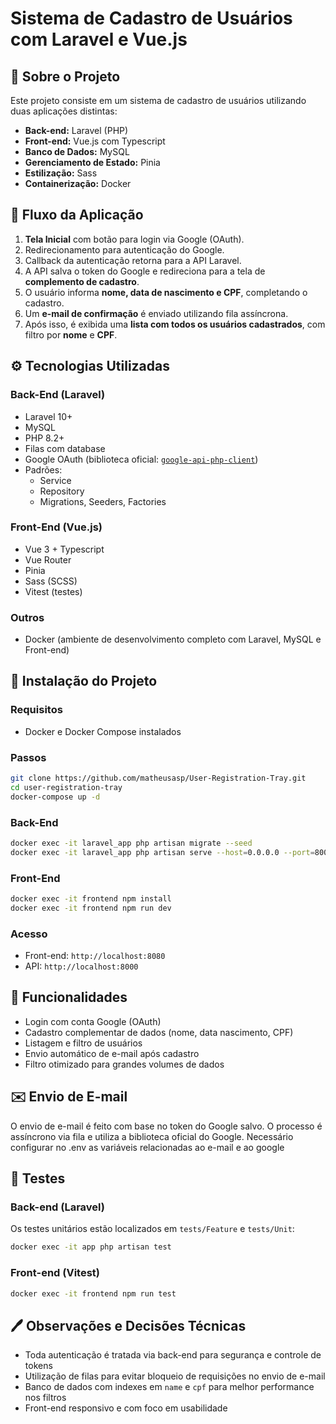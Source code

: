 # Sistema de Cadastro de Usuários com Laravel e Vue.js

## 📄 Sobre o Projeto
Este projeto consiste em um sistema de cadastro de usuários utilizando duas aplicações distintas:
- **Back-end:** Laravel (PHP)
- **Front-end:** Vue.js com Typescript
- **Banco de Dados:** MySQL
- **Gerenciamento de Estado:** Pinia
- **Estilização:** Sass
- **Containerização:** Docker

## 🔄 Fluxo da Aplicação
1. **Tela Inicial** com botão para login via Google (OAuth).
2. Redirecionamento para autenticação do Google.
3. Callback da autenticação retorna para a API Laravel.
4. A API salva o token do Google e redireciona para a tela de **complemento de cadastro**.
5. O usuário informa **nome, data de nascimento e CPF**, completando o cadastro.
6. Um **e-mail de confirmação** é enviado utilizando fila assíncrona.
7. Após isso, é exibida uma **lista com todos os usuários cadastrados**, com filtro por **nome** e **CPF**.

## ⚙️ Tecnologias Utilizadas

### Back-End (Laravel)
- Laravel 10+
- MySQL
- PHP 8.2+
- Filas com database
- Google OAuth (biblioteca oficial: [`google-api-php-client`](https://github.com/googleapis/google-api-php-client))
- Padrões:
  - Service
  - Repository
  - Migrations, Seeders, Factories

### Front-End (Vue.js)
- Vue 3 + Typescript
- Vue Router
- Pinia
- Sass (SCSS)
- Vitest (testes)

### Outros
- Docker (ambiente de desenvolvimento completo com Laravel, MySQL e Front-end)

## 📁 Instalação do Projeto

### Requisitos
- Docker e Docker Compose instalados

### Passos

```bash
git clone https://github.com/matheusasp/User-Registration-Tray.git
cd user-registration-tray
docker-compose up -d
```

### Back-End
```bash
docker exec -it laravel_app php artisan migrate --seed
docker exec -it laravel_app php artisan serve --host=0.0.0.0 --port=8000


```

### Front-End
```bash
docker exec -it frontend npm install
docker exec -it frontend npm run dev
```

### Acesso
- Front-end: `http://localhost:8080`
- API: `http://localhost:8000`

## 🚀 Funcionalidades
- Login com conta Google (OAuth)
- Cadastro complementar de dados (nome, data nascimento, CPF)
- Listagem e filtro de usuários
- Envio automático de e-mail após cadastro
- Filtro otimizado para grandes volumes de dados

## ✉️ Envio de E-mail
O envio de e-mail é feito com base no token do Google salvo. O processo é assíncrono via fila e utiliza a biblioteca oficial do Google.
Necessário configurar no .env as variáveis relacionadas ao e-mail e ao google

## 🔧 Testes

### Back-end (Laravel)
Os testes unitários estão localizados em `tests/Feature` e `tests/Unit`:
```bash
docker exec -it app php artisan test
```

### Front-end (Vitest)
```bash
docker exec -it frontend npm run test
```

## 🖊️ Observações e Decisões Técnicas
- Toda autenticação é tratada via back-end para segurança e controle de tokens
- Utilização de filas para evitar bloqueio de requisições no envio de e-mail
- Banco de dados com indexes em `name` e `cpf` para melhor performance nos filtros
- Front-end responsivo e com foco em usabilidade



